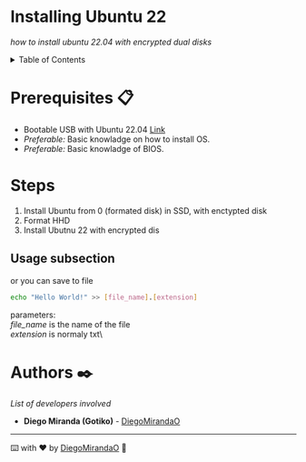 <!-- export NODE_OPTIONS=--openssl-legacy-provider -->

<div id="top"></div>

# Installing Ubuntu 22 
_how to install ubuntu 22.04 with encrypted dual disks_

<!-- TABLE OF CONTENTS -->
<details>
  <summary>Table of Contents</summary>
  <ol>
    <li>
      <a href="#prerequisites">Prerequisites</a>
    </li>
    <li>
      <a href="#steps">Steps</a>
      <ul><a href="#subsection">Usage subsection</a></ul>
    </li>
    <li><a href="#authors">Authors</a></li>
  </ol>
</details>  

<div id="prerequisites"></div>

# Prerequisites 📋
* Bootable USB with Ubuntu 22.04 [Link](https://phoenixnap.com/kb/ubuntu-22-04-lts)
* _Preferable:_ Basic knowladge on how to install OS.
* _Preferable:_ Basic knowladge of BIOS.

<div id="steps"></div>

# Steps
1. Install Ubuntu from 0 (formated disk) in SSD, with  enctypted disk
2. Format HHD
3. Install Ubutnu 22 with encrypted dis

<div id="subsection"></div>


## Usage subsection
or you can save to file

```sh
echo "Hello World!" >> [file_name].[extension]
```

parameters:\
_file\_name_ is the name of the file\
_extension_ is normaly txt\

<div id="authors"></div>

# Authors ✒️

_List of developers involved_
* **Diego Miranda (Gotiko)** - [DiegoMirandaO](https://github.com/DiegoMirandaO)

---
⌨️ with ❤️ by [DiegoMirandaO](https://github.com/DiegoMirandaO) 🤪

